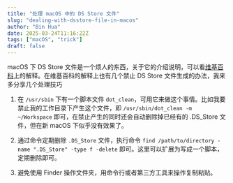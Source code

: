 ```yaml
---
title: "处理 macOS 中的 DS Store 文件"
slug: "dealing-with-dsstore-file-in-macos"
author: "Bin Hua"
date: 2025-03-24T11:16:22Z
tags: ["macOS", "trick"]
draft: false
---
```


macOS 下 DS Store 文件是一个烦人的东西，关于它的介绍说明，可以看[维基百科](https://zh.wikipedia.org/wiki/.DS_Store)上的解释。在维基百科的解释上也有几个禁止 DS Store 文件生成的办法，我来多分享几个处理技巧

1. 在 `/usr/sbin` 下有一个脚本文件 `dot_clean`，可用它来做这个事情。比如我要禁止我的工作目录下产生这个文件，即 `/usr/sbin/dot_clean -m ~/Workspace` 即可，在禁止产生的同时还会自动删除掉已经有的 .DS_Store 文件，但在新 macOS 下似乎没有效果了。 

2. 通过命令定期删除 `.DS_Store` 文件，执行命令 `find /path/to/directory -name ".DS_Store" -type f -delete` 即可。这里可以扩展为写成一个脚本，定期删除即可。

3. 避免使用 Finder 操作文件夹，用命令行或者第三方工具来操作复制粘贴。